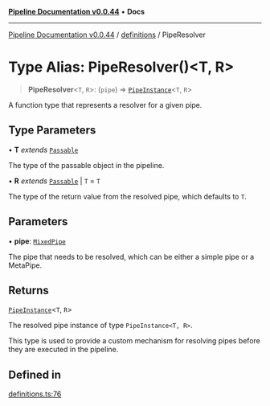 [**Pipeline Documentation v0.0.44**](../../README.md) • **Docs**

***

[Pipeline Documentation v0.0.44](../../modules.md) / [definitions](../README.md) / PipeResolver

# Type Alias: PipeResolver()\<T, R\>

> **PipeResolver**\<`T`, `R`\>: (`pipe`) => [`PipeInstance`](../interfaces/PipeInstance.md)\<`T`, `R`\>

A function type that represents a resolver for a given pipe.

## Type Parameters

• **T** *extends* [`Passable`](Passable.md)

The type of the passable object in the pipeline.

• **R** *extends* [`Passable`](Passable.md) \| `T` = `T`

The type of the return value from the resolved pipe, which defaults to `T`.

## Parameters

• **pipe**: [`MixedPipe`](MixedPipe.md)

The pipe that needs to be resolved, which can be either a simple pipe or a MetaPipe.

## Returns

[`PipeInstance`](../interfaces/PipeInstance.md)\<`T`, `R`\>

The resolved pipe instance of type `PipeInstance<T, R>`.

This type is used to provide a custom mechanism for resolving pipes before they are executed in the pipeline.

## Defined in

[definitions.ts:76](https://github.com/stonemjs/pipeline/blob/cb206a59f3858db33e7d57a2dba74356bb8f0bc4/src/definitions.ts#L76)
